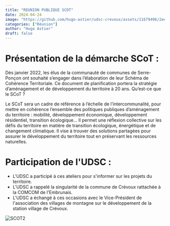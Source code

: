```yaml
---
title: "REUNION PUBLIQUE SCOT"
date: 2024-04-24
image: "https://github.com/hugo-astier/udsc-crevoux/assets/11679496/2ee45930-f05b-4bbb-8680-fd6871971aac"
categories: ["Réunion"]
author: "Hugo Astier"
draft: false
---
```


# Présentation de la démarche SCoT :

Dès janvier 2022, les élus de la communauté de communes de Serre-Ponçon ont souhaité s’engager dans l’élaboration de leur Schéma de Cohérence Territoriale. 
Ce document de planification portera la stratégie d’aménagement et de développement du territoire à 20 ans. 
Qu’est-ce que le SCoT ?

Le SCoT sera un cadre de référence à l’échelle de l’intercommunalité, pour mettre en cohérence l’ensemble des politiques publiques d’aménagement du territoire : mobilité, développement économique, développement résidentiel, transition écologique…
Il permet une réflexion collective sur les défis du territoire en matière de transition écologique, énergétique et de changement climatique.
Il vise à trouver des solutions partagées pour assurer le développement du territoire tout en préservant les ressources naturelles.

# Participation de l'UDSC :

- L'UDSC a participé à ces ateliers pour s'informer sur les projets du territoire.
- L'UDSC a rappelé la singularité de la commune de Crévoux rattachée à la COMCOM de l'Embrunais.
- L'UDSC a échangé à ces occasions avec le Vice-Président de l'association des villages de montagne sur le développement de la station village de Crévoux.

![SCOT2](https://github.com/udsc-crevoux/udsc-live/assets/168073304/5b2954cd-5c87-425d-9dcb-b43ed0f5cb76)
